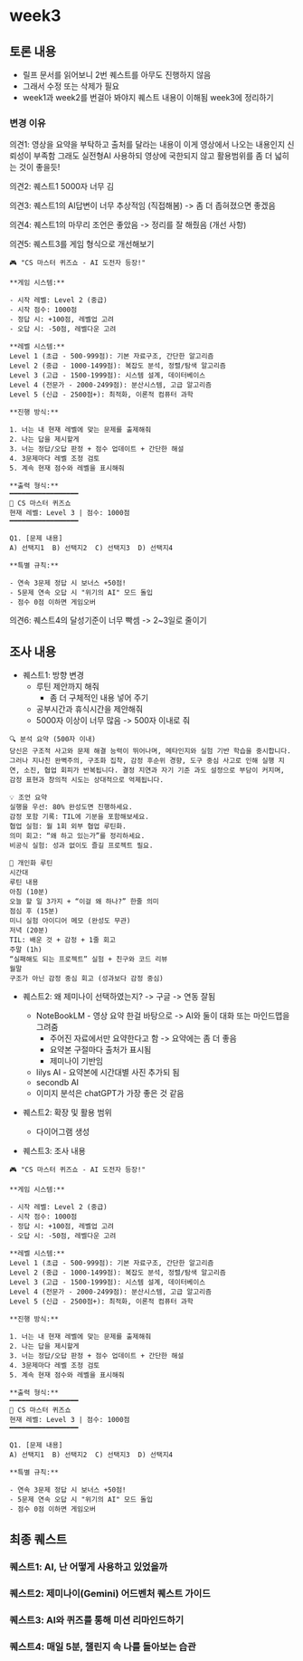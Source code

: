 # week3

## 토론 내용
- 릴프 문서를 읽어보니 2번 퀘스트를 아무도 진행하지 않음
- 그래서 수정 또는 삭제가 필요
- week1과 week2를 번걸아 봐야지 퀘스트 내용이 이해됨 week3에 정리하기

### 변경 이유
의견1: 영상을 요약을 부탁하고 출처를 달라는 내용이 이게 영상에서 나오는 내용인지 신뢰성이 부족함
그래도 실전형AI 사용하되 영상에 국한되지 않고 활용범위를 좀 더 넓히는 것이 좋을듯!

의견2: 퀘스트1 5000자 너무 김

의견3: 퀘스트1의 AI답변이 너무 추상적임 (직접해봄) -> 좀 더 좁혀졌으면 좋겠음

의견4: 퀘스트1의 마무리 조언은 좋았음 -> 정리를 잘 해줬음 (개선 사항)

의견5: 퀘스트3를 게임 형식으로 개선해보기
```text
🎮 "CS 마스터 퀴즈쇼 - AI 도전자 등장!"

**게임 시스템:**

- 시작 레벨: Level 2 (중급)
- 시작 점수: 1000점
- 정답 시: +100점, 레벨업 고려
- 오답 시: -50점, 레벨다운 고려

**레벨 시스템:**
Level 1 (초급 - 500-999점): 기본 자료구조, 간단한 알고리즘
Level 2 (중급 - 1000-1499점): 복잡도 분석, 정렬/탐색 알고리즘  
Level 3 (고급 - 1500-1999점): 시스템 설계, 데이터베이스
Level 4 (전문가 - 2000-2499점): 분산시스템, 고급 알고리즘
Level 5 (신급 - 2500점+): 최적화, 이론적 컴퓨터 과학

**진행 방식:**

1. 너는 내 현재 레벨에 맞는 문제를 출제해줘
2. 나는 답을 제시할게
3. 너는 정답/오답 판정 + 점수 업데이트 + 간단한 해설
4. 3문제마다 레벨 조정 검토
5. 계속 현재 점수와 레벨을 표시해줘

**출력 형식:**
━━━━━━━━━━━━━━━━━
🎯 CS 마스터 퀴즈쇼
현재 레벨: Level 3 | 점수: 1000점
━━━━━━━━━━━━━━━━━

Q1. [문제 내용]
A) 선택지1  B) 선택지2  C) 선택지3  D) 선택지4

**특별 규칙:**

- 연속 3문제 정답 시 보너스 +50점!
- 5문제 연속 오답 시 "위기의 AI" 모드 돌입
- 점수 0점 이하면 게임오버
```

의견6: 퀘스트4의 달성기준이 너무 빡셈 -> 2~3일로 줄이기

## 조사 내용
- 퀘스트1: 방향 변경
    - 루틴 제안까지 해줘
        - 좀 더 구체적인 내용 넣어 주기
    - 공부시간과 휴식시간을 제안해줘
    - 5000자 이상이 너무 많음 -> 500자 이내로 줘
```text
🔍 분석 요약 (500자 이내)
당신은 구조적 사고와 문제 해결 능력이 뛰어나며, 메타인지와 실험 기반 학습을 중시합니다. 그러나 지나친 완벽주의, 구조화 집착, 감정 후순위 경향, 도구 중심 사고로 인해 실행 지연, 소진, 협업 회피가 반복됩니다. 결정 지연과 자기 기준 과도 설정으로 부담이 커지며, 감정 표현과 창의적 시도는 상대적으로 억제됩니다.

💡 조언 요약
실행을 우선: 80% 완성도면 진행하세요.
감정 포함 기록: TIL에 기분을 포함해보세요.
협업 실험: 월 1회 외부 협업 루틴화.
의미 회고: “왜 하고 있는가”를 정리하세요.
비공식 실험: 성과 없이도 즐길 프로젝트 필요.

🧭 개인화 루틴
시간대
루틴 내용
아침 (10분)
오늘 할 일 3가지 + “이걸 왜 하나?” 한줄 의미
점심 후 (15분)
미니 실험 아이디어 메모 (완성도 무관)
저녁 (20분)
TIL: 배운 것 + 감정 + 1줄 회고
주말 (1h)
“실패해도 되는 프로젝트” 실험 + 친구와 코드 리뷰
월말
구조가 아닌 감정 중심 회고 (성과보다 감정 중심)
```

- 퀘스트2: 왜 제미나이 선택하였는지? -> 구글 -> 연동 잘됨
    - NoteBookLM - 영상 요약 한걸 바탕으로 -> AI와 둘이 대화 또는 마인드맵을 그려줌
        - 주어진 자료에서만 요약한다고 함 -> 요약에는 좀 더 좋음
        - 요약본 구절마다 출처가 표시됨
        - 제미나이 기반임
    - lilys AI - 요약본에 시간대별 사진 추가되 됨
    - secondb AI
    - 이미지 분석은 chatGPT가 가장 좋은 것 같음

- 퀘스트2: 확장 및 활용 범위
    - 다이어그램 생성

- 퀘스트3: 조사 내용
```text
🎮 "CS 마스터 퀴즈쇼 - AI 도전자 등장!"

**게임 시스템:**

- 시작 레벨: Level 2 (중급)
- 시작 점수: 1000점
- 정답 시: +100점, 레벨업 고려
- 오답 시: -50점, 레벨다운 고려

**레벨 시스템:**
Level 1 (초급 - 500-999점): 기본 자료구조, 간단한 알고리즘
Level 2 (중급 - 1000-1499점): 복잡도 분석, 정렬/탐색 알고리즘  
Level 3 (고급 - 1500-1999점): 시스템 설계, 데이터베이스
Level 4 (전문가 - 2000-2499점): 분산시스템, 고급 알고리즘
Level 5 (신급 - 2500점+): 최적화, 이론적 컴퓨터 과학

**진행 방식:**

1. 너는 내 현재 레벨에 맞는 문제를 출제해줘
2. 나는 답을 제시할게
3. 너는 정답/오답 판정 + 점수 업데이트 + 간단한 해설
4. 3문제마다 레벨 조정 검토
5. 계속 현재 점수와 레벨을 표시해줘

**출력 형식:**
━━━━━━━━━━━━━━━━━
🎯 CS 마스터 퀴즈쇼
현재 레벨: Level 3 | 점수: 1000점
━━━━━━━━━━━━━━━━━

Q1. [문제 내용]
A) 선택지1  B) 선택지2  C) 선택지3  D) 선택지4

**특별 규칙:**

- 연속 3문제 정답 시 보너스 +50점!
- 5문제 연속 오답 시 "위기의 AI" 모드 돌입
- 점수 0점 이하면 게임오버
```


## 최종 퀘스트
### 퀘스트1: AI, 난 어떻게 사용하고 있었을까


### 퀘스트2: 제미나이(Gemini) 어드벤처 퀘스트 가이드


### 퀘스트3: AI와 퀴즈를 통해 미션 리마인드하기


### 퀘스트4: 매일 5분, 챌린지 속 나를 돌아보는 습관
